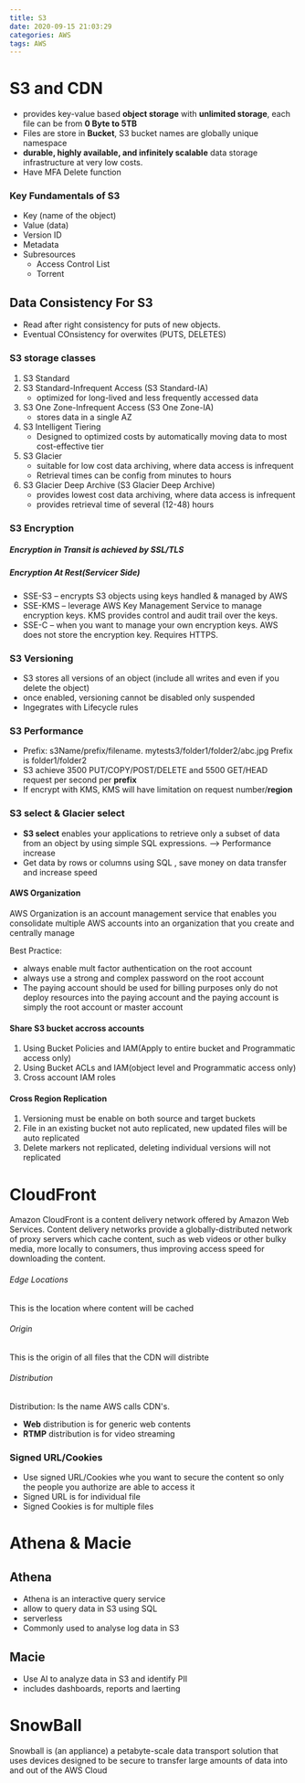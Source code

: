 ```yaml
---
title: S3
date: 2020-09-15 21:03:29
categories: AWS
tags: AWS
---
```


# S3 and CDN
* provides key-value based **object storage** with **unlimited storage**, each file can be from **0 Byte to 5TB**
* Files are store in **Bucket**, S3 bucket names are globally unique namespace
* **durable, highly available, and infinitely scalable** data storage infrastructure at very low costs.
* Have MFA Delete function

### Key Fundamentals of S3
* Key (name of the object)
* Value (data)
* Version ID
* Metadata
* Subresources
	* Access Control List
	* Torrent	 


## Data Consistency For S3
* Read after right consistency for puts of new objects.
* Eventual COnsistency for overwites (PUTS, DELETES)

### S3 storage classes 
1. S3 Standard 
2. S3 Standard-Infrequent Access (S3 Standard-IA)
	* 	optimized for long-lived and less frequently accessed data
3. S3 One Zone-Infrequent Access (S3 One Zone-IA) 
	* stores data in a single AZ
4. S3 Intelligent Tiering
	*  Designed to optimized costs by automatically moving data to most cost-effective tier
5. S3 Glacier 
	* suitable for low cost data archiving, where data access is infrequent
	* Retrieval times can be config from minutes to hours
6. S3 Glacier Deep Archive (S3 Glacier Deep Archive) 
	*  provides lowest cost data archiving, where data access is infrequent
	* provides retrieval time of several (12-48) hours

	
### S3 Encryption	
##### Encryption in Transit is achieved by SSL/TLS
##### Encryption At Rest(Servicer Side)
* SSE-S3 – encrypts S3 objects using keys handled & managed by AWS
* SSE-KMS – leverage AWS Key Management Service to manage encryption keys. KMS provides control and audit trail over the keys.
* SSE-C – when you want to manage your own encryption keys. AWS does not store the encryption key. Requires HTTPS.

### S3 Versioning
* S3 stores all versions of an object (include all writes and even if you delete the object)
* once enabled, versioning cannot be disabled only suspended
* Ingegrates with Lifecycle rules

### S3 Performance
* Prefix: s3Name/prefix/filename.  mytests3/folder1/folder2/abc.jpg Prefix is folder1/folder2
* S3 achieve 3500 PUT/COPY/POST/DELETE and 5500 GET/HEAD request per second per **prefix**
* If encrypt with KMS, KMS will have limitation on request number/**region**

### S3 select & Glacier select
* **S3 select** enables your applications to retrieve only a subset of data from an object by using simple SQL expressions. --> Performance increase
* Get data by rows or columns using SQL , save money on data transfer and increase speed



#### AWS Organization
AWS Organization is an account management service that enables you consolidate multiple AWS accounts into an organization that you create and centrally manage

Best Practice:
* always enable mult factor authentication on the root account 
* always use a strong and complex password on the root account 
* The paying account should be used for billing purposes only do not deploy resources into the paying account and the paying account is simply the root account or master account

#### Share S3 bucket accross accounts
1. Using Bucket Policies and IAM(Apply to entire bucket and Programmatic access only)
2. Using Bucket ACLs and IAM(object level and Programmatic access only)
3. Cross account IAM roles

#### Cross Region Replication
1. Versioning must be enable on both source and target buckets
2. File in an existing bucket not auto replicated, new updated files will be auto replicated
3. Delete markers not replicated, deleting individual versions will not replicated


# CloudFront
Amazon CloudFront is a content delivery network offered by Amazon Web Services. Content delivery networks provide a globally-distributed network of proxy servers which cache content, such as web videos or other bulky media, more locally to consumers, thus improving access speed for downloading the content.


###### Edge Locations
This is the location where content will be cached
###### Origin 
This is the origin of all files that the CDN will distribte
###### Distribution
Distribution: Is the name AWS calls CDN's.

* **Web** distribution is for generic web contents 
* **RTMP** distribution is for video streaming

### Signed URL/Cookies

* Use signed URL/Cookies whe you want to secure the content so only the people you authorize are able to access it
* Signed URL is for individual file
* Signed Cookies is for multiple files


# Athena & Macie
## Athena
* Athena is an interactive query service
* allow to query data in S3 using SQL
* serverless
* Commonly used to analyse log data in S3

## Macie
* Use AI to analyze data in S3 and identify PII
* includes dashboards, reports and laerting


# SnowBall
Snowball is (an appliance) a petabyte-scale data transport solution that uses devices designed to be secure to transfer large amounts of data into and out of the AWS Cloud